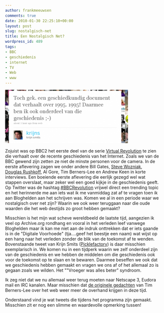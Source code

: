 ```yaml
---
author: frankmeeuwsen
comments: true
date: 2010-01-30 22:25:10+00:00
layout: post
slug: nostalgisch-net
title: Een Nostalgisch Net?
wordpress_id: 489
tags:
- BBC
- geschiedenis
- internet
- TV
- Web
- www
---
```


[![](../images/uploadimages/wt4b64aac957ffd-e1264888997614.png)](../images/uploadimages/wt4b64aac957ffd-e1264888997614.png)

Zojuist was op BBC2 het eerste deel van de serie [Virtual Revolution](http://www.bbc.co.uk/virtualrevolution/) te zien die verhaalt over de recente geschiedenis van het Internet. Zoals we van de BBC gewend zijn zetten ze niet de minste personen voor de camera. In de eerste aflevering zagen we onder andere Bill Gates, [Steve Wozniak](http://en.wikipedia.org/wiki/Steve%20Wozniak), [Douglas Rushkoff](http://en.wikipedia.org/wiki/Douglas%20Rushkoff), Al Gore, Tim Berners-Lee en Andrew Keen in korte interviews. Een boeiende eerste aflevering die eerlijk gezegd wel wat stappen overslaat, maar zeker wel een goed kijkje in de geschiedenis geeft. Op Twitter was de hashtag [#BBCRevolution](http://search.twitter.com/search?q=%23bbcrevolution) vrijwel direct een trending topic en het herinnerde me aan iets wat ik me vanmiddag zat af te vragen toen ik aan Bloghelden aan het schrijven was. Komen we al in een periode waar we nostalgisch over net zijn? Waarin we ook weer teruggaan naar die oude waarden die het web destijds zo groot hebben gemaakt?

Misschien is het mijn wat scheve wereldbeeld de laatste tijd, aangezien ik veel op Archive.org rondhang en vooral in het verleden leef vanwege Bloghelden maar ik kan me niet aan de indruk onttrekken dat er iets gaande is in de "Digitale Voorhoede" (tja....geef het beestje een naam) wat wijst op een hang naar het verleden zonder de blik van de toekomst af te wenden. Bovenstaande tweet van Krijn Smits ([Picklefactory](http://picklefactory.nl/)) is daar misschien exemplarisch in. We komen nu in een tijdperk waarin we zelf onderdeel zijn van de geschiedenis en we hebben de middelen om die geschiedenis ook voor de toekomst op te slaan en te bewaren. Daarmee beseffen we ook dat we geschiedenis hebben gemaakt en vragen we ons af of het allemaal zo is gegaan zoals we wilden. Het ""Vroeger was alles beter" syndroom.

Ik zeg niet dat we nu allemaal weer terug moeten naar Netscape 3, Eudora mail en IRC kanalen. Maar misschien dat [de originele gedachten](http://www.nrcnext.nl/blog/2009/10/20/berners-lee-het-web-kan-echt-veel-beter/) van Tim Berners-Lee over het web weer meer de overhand krijgen in deze tijd.

Onderstaand vind je wat tweets die tijdens het programma zijn gemaakt. Misschien zit er nog een slimme en waardevolle opmerking tussen!


